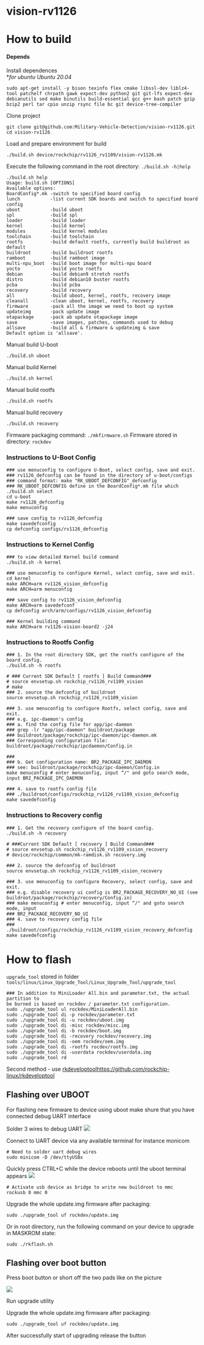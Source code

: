 # vision-rv1126

# How to build 

#### Depends 

Install dependences<br>
**for ubuntu Ubuntu 20.04*
```shell
sudo apt-get install -y bison texinfo flex cmake libssl-dev liblz4-tool patchelf chrpath gawk expect-dev python2 git git-lfs expect-dev debianutils sed make binutils build-essential gcc g++ bash patch gzip bzip2 perl tar cpio unzip rsync file bc git device-tree-compiler
```

Clone project  
```shell
git clone git@github.com:Military-Vehicle-Detection/vision-rv1126.git
cd vision-rv1126
```

Load and prepare environment for build
```shell
./build.sh device/rockchip/rv1126_rv1109/vision-rv1126.mk
```


Execute the following command in the root directory: `./build.sh -h|help`
```shell
./build.sh help
Usage: build.sh [OPTIONS]
Available options:
BoardConfig*.mk -switch to specified board config
lunch           -list current SDK boards and switch to specified board config
uboot           -build uboot
spl             -build spl
loader          -build loader
kernel          -build kernel
modules         -build kernel modules
toolchain       -build toolchain
rootfs          -build default rootfs, currently build buildroot as default
buildroot       -build buildroot rootfs
ramboot         -build ramboot image
multi-npu_boot  -build boot image for multi-npu board
yocto           -build yocto rootfs
debian          -build debian9 stretch rootfs
distro          -build debian10 buster rootfs
pcba            -build pcba
recovery        -build recovery
all             -build uboot, kernel, rootfs, recovery image
cleanall        -clean uboot, kernel, rootfs, recovery
firmware        -pack all the image we need to boot up system
updateimg       -pack update image
otapackage      -pack ab update otapackage image
save            -save images, patches, commands used to debug
allsave         -build all & firmware & updateimg & save
Default option is 'allsave'.
```

Manual build U-boot
```shell
./build.sh uboot
```

Manual build Kernel 
```shell
./build.sh kernel
```

Manual build rootfs 
```shell
./build.sh rootfs
```

Manual build recovery  
```shell
./build.sh recovery
```

Firmware packaging command: `./mkfirmware.sh`
Firmware stored in directory: `rockdev`


### Instructions to U-Boot Config
```shell
### use menuconfig to configure U-Boot, select config, save and exit.
### rv1126_defconfig can be found in the directory of u-boot/configs
### command format: make "RK_UBOOT_DEFCONFIG"_defconfig
### RK_UBOOT_DEFCONFIG define in the BoardConfig*.mk file which ./build.sh select
cd u-boot
make rv1126_defconfig
make menuconfig

### save config to rv1126_defconfig
make savedefconfig
cp defconfig configs/rv1126_defconfig
```

### Instructions to Kernel Config

```shell
### to view detailed Kernel build command
./build.sh -h kernel

### use menuconfig to configure Kernel, select config, save and exit.
cd kernel
make ARCH=arm rv1126_vision_defconfig
make ARCH=arm menuconfig

### save config to rv1126_vision_defconfig
make ARCH=arm savedefconf
cp defconfig arch/arm/configs/rv1126_vision_defconfig

### Kernel building command
make ARCH=arm rv1126-vision-board2 -j24
```

### Instructions to Rootfs Config

```shell
### 1. In the root directory SDK, get the rootfs configure of the board config.
./build.sh -h rootfs

# ### Current SDK Default [ rootfs ] Build Command###
# source envsetup.sh rockchip_rv1126_rv1109_vision
# make
### 2. source the defconfig of buildroot
source envsetup.sh rockchip_rv1126_rv1109_vision

### 3. use menuconfig to configure Rootfs, select config, save and exit.
### e.g. ipc-daemon's config
### a. find the config file for app/ipc-daemon
### grep -lr "app/ipc-daemon" buildroot/package
### buildroot/package/rockchip/ipc-daemon/ipc-daemon.mk
### Corresponding configuration file: buildroot/package/rockchip/ipcdaemon/Config.in

###
### b. Get configuration name: BR2_PACKAGE_IPC_DAEMON
### see: buildroot/package/rockchip/ipc-daemon/Config.in
make menuconfig # enter menuconfig, input “/" and goto search mode, input BR2_PACKAGE_IPC_DAEMON

### 4. save to rootfs config file
### ./buildroot/configs/rockchip_rv1126_rv1109_vision_defconfig
make savedefconfig
```

### Instructions to Recovery config
```shell
### 1. Get the recovery configure of the board config.
./build.sh -h recovery

# ###Current SDK Default [ recovery ] Build Command###
# source envsetup.sh rockchip_rv1126_rv1109_vision_recovery
# device/rockchip/common/mk-ramdisk.sh recovery.img

### 2. source the defconfig of buildroot
source envsetup.sh rockchip_rv1126_rv1109_vision_recovery

### 3. use menuconfig to configure Recovery, select config, save and exit.
### e.g. disable recovery ui config is BR2_PACKAGE_RECOVERY_NO_UI (see buildroot/package/rockchip/recovery/Config.in)
### make menuconfig # enter menuconfig, input “/" and goto search mode, input
### BR2_PACKAGE_RECOVERY_NO_UI
### 4. save to recovery config file
### ./buildroot/configs/rockchip_rv1126_rv1109_vision_recovery_defconfig
make savedefconfig
```


# How to flash

`upgrade_tool` stored in folder `tools/linux/Linux_Upgrade_Tool/Linux_Upgrade_Tool/upgrade_tool`

```shell
### In addition to MiniLoader All.bin and parameter.txt, the actual partition to
be burned is based on rockdev / parameter.txt configuration.
sudo ./upgrade_tool ul rockdev/MiniLoaderAll.bin
sudo ./upgrade_tool di -p rockdev/parameter.txt
sudo ./upgrade_tool di -u rockdev/uboot.img
sudo ./upgrade_tool di -misc rockdev/misc.img
sudo ./upgrade_tool di -b rockdev/boot.img
sudo ./upgrade_tool di -recovery rockdev/recovery.img
sudo ./upgrade_tool di -oem rockdev/oem.img
sudo ./upgrade_tool di -rootfs rocdev/rootfs.img
sudo ./upgrade_tool di -userdata rockdev/userdata.img
sudo ./upgrade_tool rd
```

Second method - use [rkdeveloptool](https://github.com/rockchip-linux/rkdeveloptool)https://github.com/rockchip-linux/rkdeveloptool


## Flashing over UBOOT
For flashing new firmware to device using uboot make shure that you have connected debug UART interface

Solder 3 wires to debug UART
![](docs/img/vision_v1.3_bot.PNG)


Connect to UART device via any available terminal for instance monicom
```shell
# Need to solder uart debug wires 
sudo minicom -D /dev/ttyUSBx
```
Quickly press CTRL+C while the device reboots until the uboot terminal appears
![](docs/img/minicom.png)

```shell
# Activate usb device as bridge to write new buildroot to mmc
rockusb 0 mmc 0
```

Upgrade the whole update.img firmware after packaging:

```shell
sudo ./upgrade_tool uf rockdev/update.img
```
Or in root directory, run the following command on your device to upgrade in MASKROM state:

```shell
sudo ./rkflash.sh
```

## Flashing over boot button

Press boot button or short off the two pads like on the picture

![](docs/img/vision_v1.3_top.PNG)

Run upgrade utility

Upgrade the whole update.img firmware after packaging:

```shell
sudo ./upgrade_tool uf rockdev/update.img
```

After successfully start of upgrading release the button
